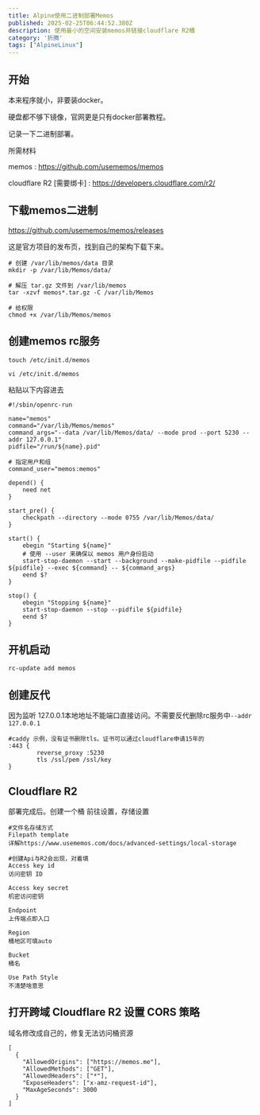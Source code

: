 ```yaml
---
title: Alpine使用二进制部署Memos
published: 2025-02-25T06:44:52.380Z
description: 使用最小的空间安装memos并链接cloudflare R2桶
category: '折腾'
tags: ["AlpineLinux"]
---
```

## 开始

本来程序就小，非要装docker。

硬盘都不够下镜像，官网更是只有docker部署教程。

记录一下二进制部署。

所需材料

memos : https://github.com/usememos/memos

cloudflare R2 [需要绑卡] : https://developers.cloudflare.com/r2/

## 下载memos二进制

https://github.com/usememos/memos/releases

这是官方项目的发布页，找到自己的架构下载下来。

```
# 创建 /var/lib/memos/data 目录
mkdir -p /var/lib/Memos/data/

# 解压 tar.gz 文件到 /var/lib/memos
tar -xzvf memos*.tar.gz -C /var/lib/Memos

# 给权限
chmod +x /var/lib/Memos/memos
```

## 创建memos rc服务

```
touch /etc/init.d/memos

vi /etc/init.d/memos
```

粘贴以下内容进去
```
#!/sbin/openrc-run

name="memos"
command="/var/lib/Memos/memos"
command_args="--data /var/lib/Memos/data/ --mode prod --port 5230 --addr 127.0.0.1"
pidfile="/run/${name}.pid"

# 指定用户和组
command_user="memos:memos"

depend() {
    need net
}

start_pre() {
    checkpath --directory --mode 0755 /var/lib/Memos/data/
}

start() {
    ebegin "Starting ${name}"
    # 使用 --user 来确保以 memos 用户身份启动
    start-stop-daemon --start --background --make-pidfile --pidfile ${pidfile} --exec ${command} -- ${command_args}
    eend $?
}

stop() {
    ebegin "Stopping ${name}"
    start-stop-daemon --stop --pidfile ${pidfile}
    eend $?
}

```

## 开机启动
```
rc-update add memos
```

## 创建反代

因为监听 127.0.0.1本地地址不能端口直接访问。不需要反代删除rc服务中` --addr 127.0.0.1 `

```
#caddy 示例，没有证书删除tls。证书可以通过cloudflare申请15年的
:443 {
        reverse_proxy :5230
        tls /ssl/pem /ssl/key
}
```

## Cloudflare R2
部署完成后。创建一个桶 前往设置，存储设置
```
#文件名存储方式
Filepath template
详解https://www.usememos.com/docs/advanced-settings/local-storage

#创建Api与R2会出现，对着填
Access key id
访问密钥 ID

Access key secret
机密访问密钥

Endpoint
上传端点即入口

Region
桶地区可填auto

Bucket
桶名

Use Path Style
不清楚啥意思
```

## 打开跨域 Cloudflare R2 设置 CORS 策略

域名修改成自己的，修复无法访问桶资源
```
[
  {
    "AllowedOrigins": ["https://memos.me"],
    "AllowedMethods": ["GET"],
    "AllowedHeaders": ["*"],
    "ExposeHeaders": ["x-amz-request-id"],
    "MaxAgeSeconds": 3000
  }
]
```
